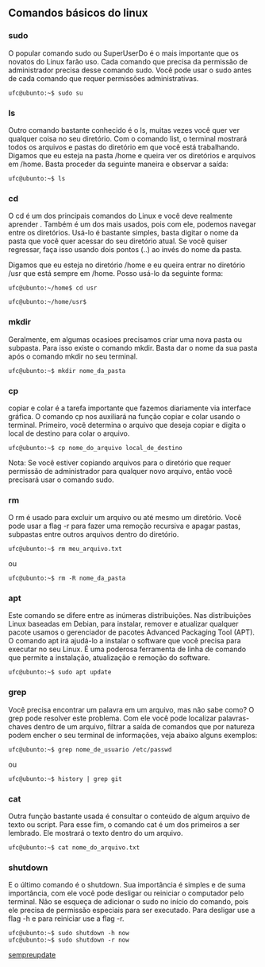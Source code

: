 ## Comandos básicos do linux
### sudo
O popular comando sudo ou SuperUserDo é o mais importante que os novatos do Linux farão uso. Cada comando que precisa da permissão de administrador precisa desse comando sudo. Você pode usar o sudo antes de cada comando que requer permissões administrativas.

```shell
ufc@ubunto:~$ sudo su
```
### ls
Outro comando bastante conhecido é o ls, muitas vezes você quer ver qualquer coisa no seu diretório. Com o comando list, o terminal mostrará todos os arquivos e pastas do diretório em que você está trabalhando. Digamos que eu esteja na pasta /home e queira ver os diretórios e arquivos em /home. Basta proceder da seguinte maneira e observar a saída:

```shell
ufc@ubunto:~$ ls
```

### cd
O cd é um dos principais comandos do Linux e você deve realmente aprender . Também é um dos mais usados, pois com ele, podemos navegar entre os diretórios. Usá-lo é bastante simples, basta digitar o nome da pasta que você quer acessar do seu diretório atual. Se você quiser regressar, faça isso usando dois pontos (..) ao invés do nome da pasta.

Digamos que eu esteja no diretório /home e eu queira entrar no diretório /usr que está sempre em /home. Posso usá-lo da seguinte forma:
```shell
ufc@ubunto:~/home$ cd usr
```
```shell
ufc@ubunto:~/home/usr$
```
### mkdir
Geralmente, em algumas ocasioes precisamos criar uma nova pasta ou subpasta. Para isso existe o comando mkdir. Basta dar o nome da sua pasta após o comando mkdir no seu terminal.

```shell
ufc@ubunto:~$ mkdir nome_da_pasta
```
### cp
copiar e colar é a tarefa importante que fazemos diariamente via interface gráfica. O comando cp nos auxiliará na função copiar e colar usando o terminal. Primeiro, você determina o arquivo que deseja copiar e digita o local de destino para colar o arquivo.
```shell
ufc@ubunto:~$ cp nome_do_arquivo local_de_destino
```
Nota: Se você estiver copiando arquivos para o diretório que requer permissão de administrador para qualquer novo arquivo, então você precisará usar o comando sudo.
### rm
O rm é usado para excluir um arquivo ou até mesmo um diretório. Você pode usar a flag -r para fazer uma remoção recursiva e apagar pastas, subpastas entre outros arquivos dentro do diretório.
```shell
ufc@ubunto:~$ rm meu_arquivo.txt
```
ou
```shell
ufc@ubunto:~$ rm -R nome_da_pasta
```
### apt
Este comando se difere entre as inúmeras distribuições. Nas distribuições Linux baseadas em Debian, para instalar, remover e atualizar qualquer pacote usamos o gerenciador de pacotes Advanced Packaging Tool (APT). O comando apt irá ajudá-lo a instalar o software que você precisa para executar no seu Linux. É uma poderosa ferramenta de linha de comando que permite a instalação, atualização e remoção do software.
```shell
ufc@ubunto:~$ sudo apt update
```
### grep
Você precisa encontrar um palavra em um arquivo, mas não sabe como? O grep pode resolver este problema. Com ele você pode localizar palavras-chaves dentro de um arquivo, filtrar a saída de comandos que por natureza podem encher o seu terminal de informações, veja abaixo alguns exemplos:
```shell
ufc@ubunto:~$ grep nome_de_usuario /etc/passwd
```
ou
```shell
ufc@ubunto:~$ history | grep git
```
### cat
Outra função bastante usada é consultar o conteúdo de algum arquivo de texto ou script. Para esse fim, o comando cat é um dos primeiros a ser lembrado. Ele mostrará o texto dentro do um arquivo.
```shell
ufc@ubunto:~$ cat nome_do_arquivo.txt
```
### shutdown
E o último comando é o shutdown. Sua importância é simples e de suma importância, com ele você pode desligar ou reiniciar o computador pelo terminal. Não se esqueça de adicionar o sudo no início do comando, pois ele precisa de permissão especiais para ser executado. Para desligar use a flag -h e para reiniciar use a flag -r.
```shell
ufc@ubunto:~$ sudo shutdown -h now
ufc@ubunto:~$ sudo shutdown -r now
```

[sempreupdate](https://sempreupdate.com.br/10-comandos-basicos-que-todo-iniciante-deve-conhecer/)